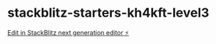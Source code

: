 # stackblitz-starters-kh4kft-level3

[Edit in StackBlitz next generation editor ⚡️](https://stackblitz.com/~/github.com/Farisfahresy/stackblitz-starters-kh4kft-level3)